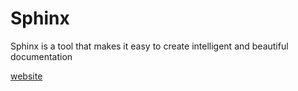 # Sphinx

Sphinx is a tool that makes it easy to create intelligent and beautiful documentation

[website](http://www.sphinx-doc.org/en/stable/)
